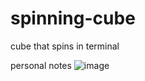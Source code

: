 # spinning-cube
cube that spins in terminal

personal notes
![image](https://github.com/user-attachments/assets/9f3da720-8e12-44c0-8094-83886c719b1b)

